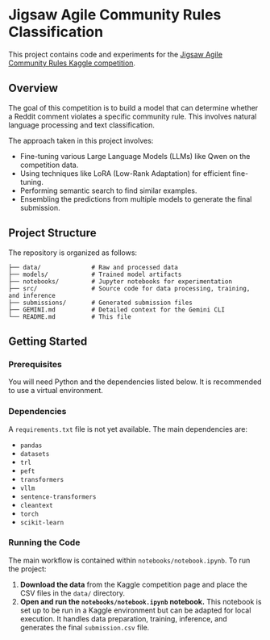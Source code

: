 # Jigsaw Agile Community Rules Classification

This project contains code and experiments for the [Jigsaw Agile Community Rules Kaggle competition](https://www.kaggle.com/competitions/jigsaw-agile-community-rules/overview).

## Overview

The goal of this competition is to build a model that can determine whether a Reddit comment violates a specific community rule. This involves natural language processing and text classification.

The approach taken in this project involves:
- Fine-tuning various Large Language Models (LLMs) like Qwen on the competition data.
- Using techniques like LoRA (Low-Rank Adaptation) for efficient fine-tuning.
- Performing semantic search to find similar examples.
- Ensembling the predictions from multiple models to generate the final submission.

## Project Structure

The repository is organized as follows:

```
├── data/              # Raw and processed data
├── models/            # Trained model artifacts
├── notebooks/         # Jupyter notebooks for experimentation
├── src/               # Source code for data processing, training, and inference
├── submissions/       # Generated submission files
├── GEMINI.md          # Detailed context for the Gemini CLI
└── README.md          # This file
```

## Getting Started

### Prerequisites

You will need Python and the dependencies listed below. It is recommended to use a virtual environment.

### Dependencies

A `requirements.txt` file is not yet available. The main dependencies are:
- `pandas`
- `datasets`
- `trl`
- `peft`
- `transformers`
- `vllm`
- `sentence-transformers`
- `cleantext`
- `torch`
- `scikit-learn`

### Running the Code

The main workflow is contained within `notebooks/notebook.ipynb`. To run the project:

1.  **Download the data** from the Kaggle competition page and place the CSV files in the `data/` directory.
2.  **Open and run the `notebooks/notebook.ipynb` notebook.** This notebook is set up to be run in a Kaggle environment but can be adapted for local execution. It handles data preparation, training, inference, and generates the final `submission.csv` file.
